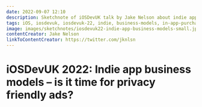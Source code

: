 ```yaml
---
date: 2022-09-07 12:10
description: Sketchnote of iOSDevUK talk by Jake Nelson about indie app business models
tags: iOS, iosdevuk, iosdevuk-22, indie, business-models, in-app-purchases
image: images/sketchnotes/iosdevuk22-indie-app-business-models-small.jpg
contentCreator: Jake Nelson
linkToContentCreator: https://twitter.com/jknlsn
---
```


# iOSDevUK 2022: Indie app business models – is it time for privacy friendly ads?
